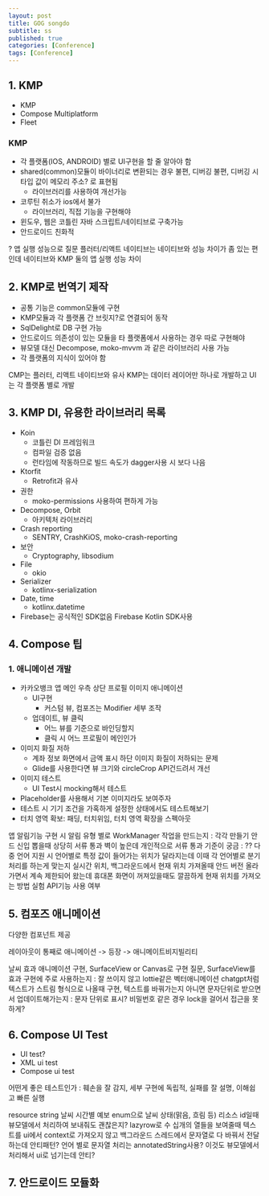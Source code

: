 ```yaml
---
layout: post
title: GOG songdo
subtitle: ss
published: true
categories: [Conference]
tags: [Conference]
---
```


## 1. KMP

- KMP
- Compose Multiplatform
- Fleet


### KMP

- 각 플랫폼(IOS, ANDROID) 별로 UI구현을 할 줄 알아야 함
- shared(common)모듈이 바이너리로 변환되는 경우 불편, 디버깅 불편, 디버깅 시 타입 값이 메모리 주소? 로 표현됨
  - 라이브러리를 사용하여 개선가능
- 코루틴 취소가 ios에서 불가
  - 라이브러리, 직접 기능을 구현해야
- 윈도우, 웹은 코틀린 자바 스크립트/네이티브로 구축가능
- 안드로이드 친화적


? 앱 실행 성능으로 질문 플러터/리액트 네이티브는 네이티브와 성능 차이가 좀 있는 편인데 네이티브와 KMP 둘의 앱 실행 성능 차이

## 2. KMP로 번역기 제작

- 공통 기능은 common모듈에 구현
- KMP모듈과 각 플랫폼 간 브릿지?로 연결되어 동작
- SqlDelight로 DB 구현 가능
- 안드로이드 의존성이 있는 모듈을 타 플랫폼에서 사용하는 경우 따로 구현해야
- 뷰모델 대신 Decompose, moko-mvvm 과 같은 라이브러리 사용 가능
- 각 플랫폼의 지식이 있어야 함

CMP는 플러터, 리액트 네이티브와 유사
KMP는 데이터 레이어만 하나로 개발하고 UI는 각 플랫폼 별로 개발


## 3. KMP DI, 유용한 라이브러리 목록

- Koin
  - 코틀린 DI 프레임워크
  - 컴파일 검증 없음
  - 런타임에 작동하므로 빌드 속도가 dagger사용 시 보다 나음
- Ktorfit
  - Retrofit과 유사
- 권한
  - moko-permissions 사용하여 편하게 가능
- Decompose, Orbit
  - 아키텍처 라이브러리
- Crash reporting
  - SENTRY, CrashKiOS, moko-crash-reporting
- 보안
  - Cryptography, libsodium
- File
  - okio
- Serializer
  - kotlinx-serialization
- Date, time
  - kotlinx.datetime
- Firebase는 공식적인 SDK없음 Firebase Kotlin SDK사용

## 4. Compose 팁

### 1. 애니메이션 개발

- 카카오뱅크 앱 메인 우측 상단 프로필 이미지 애니메이션
  - UI구현
    - 커스텀 뷰, 컴포즈는 Modifier 세부 조작
  - 업데이트, 뷰 클릭
    - 어느 뷰를 기준으로 바인딩할지
    - 클릭 시 어느 프로필이 메인인가
- 이미지 화질 저하
  - 계좌 정보 화면에서 금액 표시 하단 이미지 화질이 저하되는 문제
  - Glide를 사용한다면 뷰 크기와 circleCrop API건드려서 개선
- 이미지 테스트
  - UI Test시 mocking해서 테스트
- Placeholder를 사용해서 기본 이미지라도 보여주자
- 테스트 시 기기 조건을 가혹하게 설정한 상태에서도 테스트해보기
- 터치 영역 확보: 패딩, 터치위임, 터치 영역 확장을 스펙아웃


앱 알림기능 구현 시 알림 유형 별로 WorkManager 작업을 만드는지 : 각각 만들기
안드 신입 뽑을때 상당히 서류 통과 벽이 높은데 개인적으로 서류 통과 기준이 궁금 : ??
다중 언어 지원 시 언어별로 특정 값이 들어가는 위치가 달라지는데 이때 각 언어별로 분기처리를 하는게 맞는지
실시간 위치, 백그라운드에서 현재 위치 가져올때 안드 버전 올라가면서 계속 제한되어 왔는데 휴대폰 화면이 꺼져있을때도 깔끔하게 현재 위치를 가져오는 방법
실험 API기능 사용 여부


## 5. 컴포즈 애니메이션

다양한 컴포넌트 제공



레이아웃이 통째로 애니메이션 -> 등장 -> 애니메이트비지빌리티


날씨 효과 애니메이션 구현, SurfaceView or Canvas로 구현 질문, SurfaceView를 효과 구현에 주로 사용하는지 : 잘 쓰이지 않고 lottie같은 벡터애니메이션
chatgpt처럼 텍스트가 스트림 형식으로 나올때 구현, 텍스트를 바꿔가는지 아니면 문자단위로 받으면서 업데이트해가는지 : 문자 단위로 표시?
비밀번호 같은 경우 lock을 걸어서 접근을 못하게?


## 6. Compose UI Test

- UI test?
- XML ui test
- Compose ui test

어떤게 좋은 테스트인가 : 훼손을 잘 감지, 세부 구현에 독립적, 실패를 잘 설명, 이해쉽고 빠른 실행

resource string
날씨 시간별 예보 enum으로 날씨 상태(맑음, 흐림 등) 리소스 id일때 뷰모델에서 처리하여 보내줘도 괜찮은지?
lazyrow로 수 십개의 열들을 보여줄때 텍스트를 ui에서 context로 가져오지 않고 백그라운드 스레드에서 문자열로 다 바꿔서 전달하는데 안티패턴?
언어 별로 문자열 처리는 annotatedString사용? 이것도 뷰모델에서 처리해서 ui로 넘기는데 안티?


## 7. 안드로이드 모듈화

